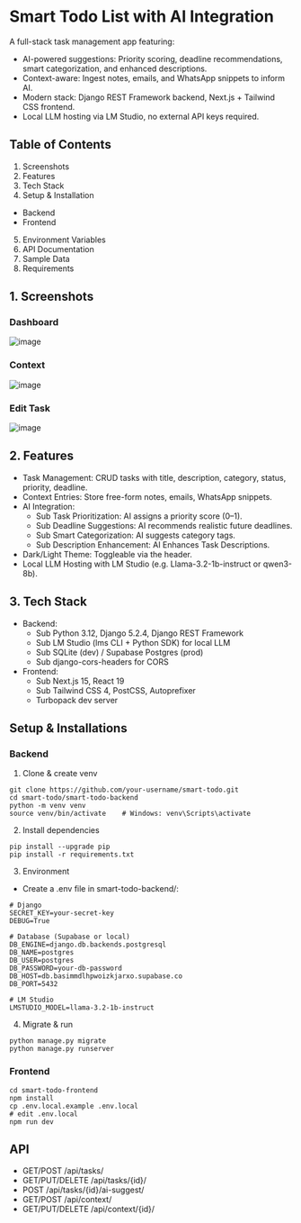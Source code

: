 # Smart Todo List with AI Integration

A full-stack task management app featuring:
- AI-powered suggestions: Priority scoring, deadline recommendations, smart categorization, and enhanced descriptions.
- Context-aware: Ingest notes, emails, and WhatsApp snippets to inform AI.
- Modern stack: Django REST Framework backend, Next.js + Tailwind CSS frontend.
- Local LLM hosting via LM Studio, no external API keys required.

## Table of Contents 
1. Screenshots
2. Features
3. Tech Stack
4. Setup & Installation
  - Backend
  - Frontend
5. Environment Variables
6. API Documentation
7. Sample Data
8. Requirements

## 1. Screenshots

### Dashboard
![image](https://github.com/user-attachments/assets/7add74de-ca49-43d9-a308-1e5962fc68af)

### Context 
![image](https://github.com/user-attachments/assets/67bc00d5-c4e6-457d-8d05-9bc12108ac66)

### Edit Task
![image](https://github.com/user-attachments/assets/bf098053-35ed-4dd8-832f-5dfd4ebeb19e)

## 2. Features
- Task Management: CRUD tasks with title, description, category, status, priority, deadline.
- Context Entries: Store free-form notes, emails, WhatsApp snippets.
- AI Integration:
  - Sub Task Prioritization: AI assigns a priority score (0–1).
  - Sub Deadline Suggestions: AI recommends realistic future deadlines.
  - Sub Smart Categorization: AI suggests category tags.
  - Sub Description Enhancement: AI Enhances Task Descriptions.
- Dark/Light Theme: Toggleable via the header.
- Local LLM Hosting with LM Studio (e.g. Llama-3.2-1b-instruct or qwen3-8b).

## 3. Tech Stack

- Backend:
  - Sub Python 3.12, Django 5.2.4, Django REST Framework
  - Sub LM Studio (lms CLI + Python SDK) for local LLM
  - Sub SQLite (dev) / Supabase Postgres (prod)
  - Sub django-cors-headers for CORS
- Frontend:
  - Sub Next.js 15, React 19
  - Sub Tailwind CSS 4, PostCSS, Autoprefixer
  - Turbopack dev server

## Setup & Installations

### Backend
1. Clone & create venv
```
git clone https://github.com/your-username/smart-todo.git
cd smart-todo/smart-todo-backend
python -m venv venv
source venv/bin/activate    # Windows: venv\Scripts\activate
```
2. Install dependencies
```
pip install --upgrade pip
pip install -r requirements.txt
```
3. Environment
- Create a .env file in smart-todo-backend/:
```
# Django
SECRET_KEY=your-secret-key
DEBUG=True

# Database (Supabase or local)
DB_ENGINE=django.db.backends.postgresql
DB_NAME=postgres
DB_USER=postgres
DB_PASSWORD=your-db-password
DB_HOST=db.basimmdlhpwoizkjarxo.supabase.co
DB_PORT=5432

# LM Studio
LMSTUDIO_MODEL=llama-3.2-1b-instruct
```
4. Migrate & run
```
python manage.py migrate
python manage.py runserver
```

### Frontend
```
cd smart-todo-frontend
npm install
cp .env.local.example .env.local
# edit .env.local
npm run dev
```

## API
- GET/POST /api/tasks/
- GET/PUT/DELETE /api/tasks/{id}/
- POST /api/tasks/{id}/ai-suggest/
- GET/POST /api/context/
- GET/PUT/DELETE /api/context/{id}/
